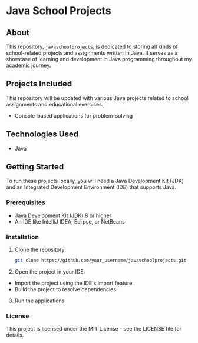 # Java School Projects

## About
This repository, `javaschoolprojects`, is dedicated to storing all kinds of school-related projects and assignments written in Java. It serves as a showcase of learning and development in Java programming throughout my academic journey.

## Projects Included
This repository will be updated with various Java projects related to school assignments and educational exercises.
- Console-based applications for problem-solving

## Technologies Used
- Java

## Getting Started
To run these projects locally, you will need a Java Development Kit (JDK) and an Integrated Development Environment (IDE) that supports Java.

### Prerequisites
- Java Development Kit (JDK) 8 or higher
- An IDE like IntelliJ IDEA, Eclipse, or NetBeans

### Installation
1. Clone the repository:
   ```sh
   git clone https://github.com/your_username/javaschoolprojects.git
2. Open the project in your IDE:
- Import the project using the IDE's import feature.
- Build the project to resolve dependencies.
3. Run the applications

### License
This project is licensed under the MIT License - see the LICENSE file for details.
